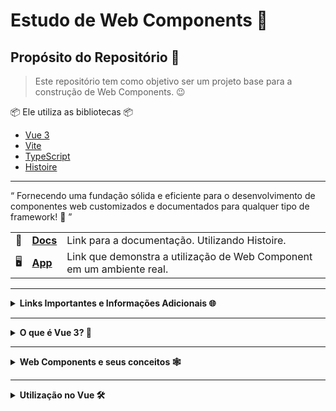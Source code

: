 # Estudo de Web Components 🚀

## Propósito do Repositório 🎯
> Este repositório tem como objetivo ser um projeto base para a construção de Web Components. 😉

📦 Ele utiliza as bibliotecas 📦
- [Vue 3](https://vuejs.org/)
- [Vite](https://vitejs.dev/)
- [TypeScript](https://www.typescriptlang.org/)
- [Histoire](https://histoire.dev/)

---

<q>
Fornecendo uma fundação sólida e eficiente para o desenvolvimento de componentes web customizados e documentados para qualquer tipo de framework! 💫
</q>

|  |  |  |
|-------|------|-----------|
| 📘 | **[Docs](https://lcds-vue-web-components-docs.vercel.app/)** | Link para a documentação. Utilizando Histoire. |
| 🖥️ | **[App](https://lcds-vue-web-components-app.vercel.app/)** | Link que demonstra a utilização de Web Component em um ambiente real. |

---

<details>

<summary>
<h4 style="display: inline">Links Importantes e Informações Adicionais 🌐</h4>
</summary>


## Referências 📚
- [📝 Tips to create Web components using Vue 3, TS, Vite](https://dev.to/nurlan_tl/tips-to-create-web-components-using-vue-3-ts-vite-3a7a)
- [🎥 Coding Shorts: Vue 3.2 - Create Your Own Web Components](https://www.youtube.com/watch?v=1w24B1f1Rmo)

</details>

---

<details>

<summary><h4 style="display: inline">O que é Vue 3? 🤔</h4></summary>

Vue 3 é a mais recente versão do framework Vue.js, utilizado para desenvolver aplicações web interativas.

Ele oferece uma série de melhorias, como otimização de desempenho, uma API reativa mais eficiente e funcionalidades como a Composition API, tornando o desenvolvimento front-end mais poderoso e flexível.

</details>

---

<details>

<summary><h4 style="display: inline">Web Components e seus conceitos 🕸️</h4></summary>

Web Components são uma coleção de tecnologias que permitem criar componentes HTML personalizados. Estes são encapsulados e podem ser reutilizados em diferentes projetos web. As três principais tecnologias são:

1. **Custom Elements**: Permite a criação de novos elementos HTML personalizados com comportamento e propriedades específicas.
  
2. **Shadow DOM**: Oferece um encapsulamento robusto para os estilos e o markup do componente, garantindo que eles não afetem o restante da aplicação.
  
3. **HTML Templates**: São modelos HTML que podem ser clonados e reutilizados, facilitando a manipulação e inserção de novos elementos no DOM.

</details>

---

<details>
<summary><strong>Utilização no Vue 🛠️</strong></summary>

Vue 3 torna a integração com Web Components bastante direta.

É possível encapsular a lógica de negócios e os estilos em um único componente, tornando-o altamente reutilizável e fácil de manter. 

Além disso, Vue 3 tem suporte nativo para Custom Elements e Shadow DOM, permitindo que Web Components sejam usados como se fossem componentes Vue nativos.

</details>
